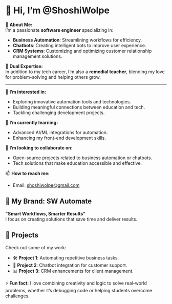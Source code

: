 # 👋 Hi, I’m @ShoshiWolpe  

🌟 **About Me:**  
I’m a passionate **software engineer** specializing in:  
- **Business Automation**: Streamlining workflows for efficiency.  
- **Chatbots**: Creating intelligent bots to improve user experience.  
- **CRM Systems**: Customizing and optimizing customer relationship management solutions.  

🚀 **Dual Expertise:**  
In addition to my tech career, I’m also a **remedial teacher**, blending my love for problem-solving and helping others grow.  

---

👀 **I’m interested in:**  
- Exploring innovative automation tools and technologies.  
- Building meaningful connections between education and tech.  
- Tackling challenging development projects.  

🌱 **I’m currently learning:**  
- Advanced AI/ML integrations for automation.  
- Enhancing my front-end development skills.  

💞️ **I’m looking to collaborate on:**  
- Open-source projects related to business automation or chatbots.  
- Tech solutions that make education accessible and effective.  

📫 **How to reach me:**  
- Email: shoshiwolpe@gmail.com

## 🌟 My Brand: SW Automate  
**"Smart Workflows, Smarter Results"**  
I focus on creating solutions that save time and deliver results.  

## 📂 Projects  
Check out some of my work:  
- 🛠️ **Project 1**: Automating repetitive business tasks.  
- 🤖 **Project 2**: Chatbot integration for customer support.  
- 📊 **Project 3**: CRM enhancements for client management.

⚡ **Fun fact:** I love combining creativity and logic to solve real-world problems, whether it’s debugging code or helping students overcome challenges.  

<!---
ShoshiWolpe/ShoshiWolpe is a ✨ special ✨ repository because its `README.md` (this file) appears on your GitHub profile.
You can click the Preview link to take a look at your changes.
--->
